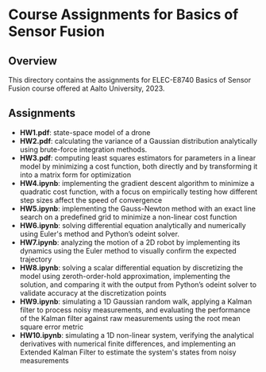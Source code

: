 # Course Assignments for Basics of Sensor Fusion

## Overview
This directory contains the assignments for ELEC-E8740 Basics of Sensor Fusion course offered at Aalto University, 2023.

## Assignments
- **HW1.pdf**: state-space model of a drone
- **HW2.pdf**: calculating the variance of a Gaussian distribution analytically using brute-force integration methods.
- **HW3.pdf**: computing least squares estimators for parameters in a linear model by minimizing a cost function, both directly and by transforming it into a matrix form for optimization
- **HW4.ipynb**: implementing the gradient descent algorithm to minimize a quadratic cost function, with a focus on empirically testing how different step sizes affect the speed of convergence
- **HW5.ipynb**: implementing the Gauss-Newton method with an exact line search on a predefined grid to minimize a non-linear cost function
- **HW6.ipynb**: solving differential equation analytically and numerically using Euler's method and Python’s odeint solver.
- **HW7.ipynb**: analyzing the motion of a 2D robot by implementing its dynamics using the Euler method to visually confirm the expected trajectory
- **HW8.ipynb**: solving a scalar differential equation by discretizing the model using zeroth-order-hold approximation, implementing the solution, and comparing it with the output from Python’s odeint solver to validate accuracy at the discretization points
- **HW9.ipynb**: simulating a 1D Gaussian random walk, applying a Kalman filter to process noisy measurements, and evaluating the performance of the Kalman filter against raw measurements using the root mean square error metric
- **HW10.ipynb**: simulating a 1D non-linear system, verifying the analytical derivatives with numerical finite differences, and implementing an Extended Kalman Filter to estimate the system's states from noisy measurements
